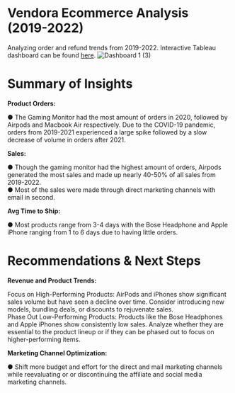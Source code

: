 # Vendora Ecommerce Analysis (2019-2022)

Analyzing order and refund trends from 2019-2022. Interactive Tableau dashboard can be found [here](https://public.tableau.com/app/profile/derek.wong6763/viz/VendoraSalesTrendDashboard/Dashboard1).
![Dashboard 1 (3)](https://github.com/user-attachments/assets/05db8d48-ff2c-4a1f-851e-4d13e1aca2c1)



# Summary of Insights

**Product Orders:**

● The Gaming Monitor had the most amount of orders in 2020, followed by Airpods and Macbook Air respectively. Due to the COVID-19 pandemic, orders from 2019-2021 experienced a large spike followed by a slow decrease of volume in orders after 2021.

**Sales:**

● Though the gaming monitor had the highest amount of orders, Airpods generated the most sales and made up nearly 40-50% of all sales from 2019-2022. <br>
● Most of the sales were made through direct marketing channels with email in second.

**Avg Time to Ship:**

● Most products range from 3-4 days with the Bose Headphone and Apple iPhone ranging from 1 to 6 days due to having little orders.

# Recommendations & Next Steps

**Revenue and Product Trends:**

Focus on High-Performing Products: AirPods and iPhones show significant sales volume but have seen a decline over time. Consider introducing new models, bundling deals, or discounts to rejuvenate sales. <br>
Phase Out Low-Performing Products: Products like the Bose Headphones and Apple iPhones show consistently low sales. Analyze whether they are essential to the product lineup or if they can be phased out to focus on higher-performing items. 

**Marketing Channel Optimization:**

● Shift more budget and effort for the direct and mail marketing channels while reevaluating or or discontinuing the affiliate and social media marketing channels. 


